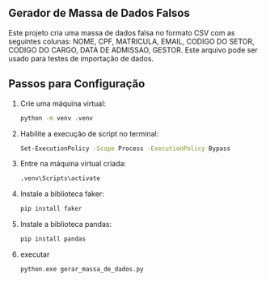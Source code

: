 <h2>Gerador de Massa de Dados Falsos</h2>

Este projeto cria uma massa de dados falsa no formato CSV com as seguintes colunas: NOME, CPF, MATRICULA, EMAIL, CODIGO DO SETOR, CODIGO DO CARGO, DATA DE ADMISSAO, GESTOR. Este arquivo pode ser usado para testes de importação de dados.

<h2>Passos para Configuração</h2>

1. Crie uma máquina virtual:
    ```bash
    python -m venv .venv
    ```   

2. Habilite a execução de script no terminal:
    ```bash
    Set-ExecutionPolicy -Scope Process -ExecutionPolicy Bypass
    ```

3. Entre na máquina virtual criada:
    ```bash
    .venv\Scripts\activate
    ```

4. Instale a biblioteca faker:
    ```python
    pip install faker
    ```

5. Instale a biblioteca pandas:
    ```python
    pip install pandas
    ```

6. executar
    ```bash
    python.exe gerar_massa_de_dados.py
    ```

